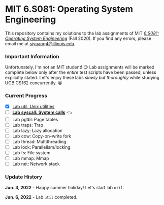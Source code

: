 # MIT 6.S081: Operating System Engineering

This repository contains my solutions to the lab assignments of MIT
[*6.S081: Operating System Engineering*](https://pdos.csail.mit.edu/6.828/2020/schedule.html)
(Fall 2020). If you find any errors, please
email me at siyuanq4@illinois.edu.

### Important Information

Unfortunately, I'm not an MIT student! :wink: Lab assignments will be marked complete below only after the *entire* test scripts have been
passed, unless explicitly stated. Let's enjoy these labs *slowly but thoroughly* while studying UCB CS162 concurrently. :stuck_out_tongue_closed_eyes:

### Current Progress

- [x] [Lab util: Unix utilities](https://github.com/Brant-Skywalker/MIT-6.S081/tree/util)
- [ ] [**Lab syscall: System calls**](https://github.com/Brant-Skywalker/MIT-6.S081/tree/syscall) :point_left:
- [ ] Lab pgtbl: Page tables
- [ ] Lab traps: Trap
- [ ] Lab lazy: Lazy allocation
- [ ] Lab cow: Copy-on-write fork
- [ ] Lab thread: Multithreading
- [ ] Lab lock: Parallelism/locking
- [ ] Lab fs: File system
- [ ] Lab mmap: Mmap
- [ ] Lab net: Network stack

### Update History

**Jun. 3, 2022** - Happy summer holiday! Let's start lab `util`.

**Jun. 6, 2022** - Lab `util` completed.
